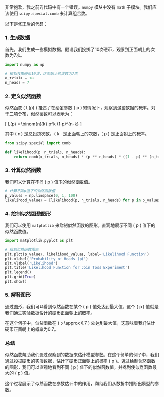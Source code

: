 非常抱歉，我之前的代码中有一个错误。`numpy` 模块中没有 `math` 子模块。我们应该使用 `scipy.special.comb` 来计算组合数。

以下是修正后的代码：

### 1. 生成数据
首先，我们生成一些模拟数据。假设我们投掷了10次硬币，观察到正面朝上的次数为7次。

```python
import numpy as np

# 模拟投掷硬币10次，正面朝上的次数为7次
n_trials = 10
n_heads = 7
```

### 2. 定义似然函数
似然函数 \( L(p) \) 描述了在给定参数 \( p \) 的情况下，观察到这些数据的概率。对于二项分布，似然函数可以表示为：

\[ L(p) = \binom{n}{k} p^k (1-p)^{n-k} \]

其中 \( n \) 是总投掷次数，\( k \) 是正面朝上的次数，\( p \) 是正面朝上的概率。

```python
from scipy.special import comb

def likelihood(p, n_trials, n_heads):
    return comb(n_trials, n_heads) * (p ** n_heads) * ((1 - p) ** (n_trials - n_heads))
```

### 3. 计算似然函数
我们可以计算在不同 \( p \) 值下的似然函数值。

```python
# 计算不同p值下的似然函数值
p_values = np.linspace(0, 1, 100)
likelihood_values = [likelihood(p, n_trials, n_heads) for p in p_values]
```

### 4. 绘制似然函数图形
我们可以使用 `matplotlib` 来绘制似然函数的图形，直观地展示不同 \( p \) 值下的似然函数值。

```python
import matplotlib.pyplot as plt

# 绘制似然函数图形
plt.plot(p_values, likelihood_values, label='Likelihood Function')
plt.xlabel('Probability of Heads (p)')
plt.ylabel('Likelihood')
plt.title('Likelihood Function for Coin Toss Experiment')
plt.legend()
plt.grid(True)
plt.show()
```

### 5. 解释图形
通过图形，我们可以看到似然函数在某个 \( p \) 值处达到最大值。这个 \( p \) 值就是我们通过实验数据估计的硬币正面朝上的概率。

在这个例子中，似然函数在 \( p \approx 0.7 \) 处达到最大值，这意味着我们估计硬币正面朝上的概率为0.7。

### 总结
似然函数帮助我们通过观察到的数据来估计模型参数。在这个简单的例子中，我们通过投掷硬币的实验数据，估计了硬币正面朝上的概率 \( p \)。通过绘制似然函数的图形，我们可以直观地看到不同 \( p \) 值下的似然函数值，并找到使似然函数最大的 \( p \) 值。

这个过程展示了似然函数在参数估计中的作用，帮助我们从数据中推断出模型的参数。